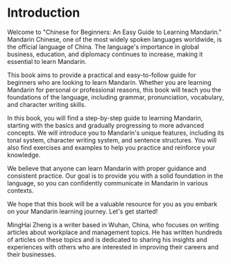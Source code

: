 # Introduction

Welcome to "Chinese for Beginners: An Easy Guide to Learning Mandarin." Mandarin Chinese, one of the most widely spoken languages worldwide, is the official language of China. The language's importance in global business, education, and diplomacy continues to increase, making it essential to learn Mandarin.

This book aims to provide a practical and easy-to-follow guide for beginners who are looking to learn Mandarin. Whether you are learning Mandarin for personal or professional reasons, this book will teach you the foundations of the language, including grammar, pronunciation, vocabulary, and character writing skills.

In this book, you will find a step-by-step guide to learning Mandarin, starting with the basics and gradually progressing to more advanced concepts. We will introduce you to Mandarin's unique features, including its tonal system, character writing system, and sentence structures. You will also find exercises and examples to help you practice and reinforce your knowledge.

We believe that anyone can learn Mandarin with proper guidance and consistent practice. Our goal is to provide you with a solid foundation in the language, so you can confidently communicate in Mandarin in various contexts.

We hope that this book will be a valuable resource for you as you embark on your Mandarin learning journey. Let's get started!

MingHai Zheng is a writer based in Wuhan, China, who focuses on writing articles about workplace and management topics. He has written hundreds of articles on these topics and is dedicated to sharing his insights and experiences with others who are interested in improving their careers and their businesses.
